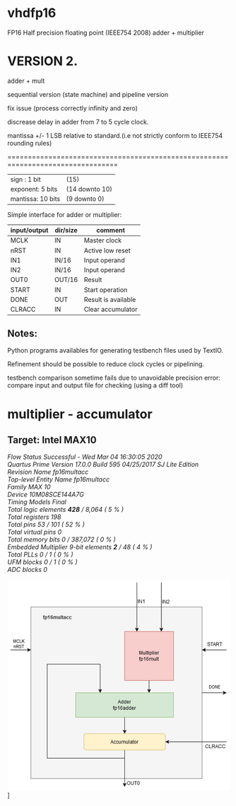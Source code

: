 # vhdfp16
FP16 Half precision floating point (IEEE754 2008) adder + multiplier

# VERSION 2.

adder + mult

sequential version (state machine) and pipeline version

fix issue (process correctly infinity and zero)

discrease delay in adder from 7 to 5 cycle clock.

mantissa +/- 1 LSB relative to standard.(i.e not strictly conform to IEEE754 rounding rules)

=================================================================================

|                   |                |
| ----------------- | -------------- |
| sign : 1 bit      |  (15)          |
| exponent: 5 bits  | (14 downto 10) |
| mantissa: 10 bits | (9 downto 0)   |

Simple interface for adder or multiplier:

| input/output |  dir/size | comment             |
| -------------| ---------- | ------------------- |
| MCLK | IN | Master clock |
| nRST | IN | Active low reset |
| IN1  | IN/16 | Input operand |
| IN2  | IN/16 | Input operand |
| OUT0 | OUT/16 | Result |
| START | IN | Start operation |
| DONE | OUT | Result is available |
| CLRACC | IN | Clear accumulator |

Notes: 
-----
Python programs availables for generating testbench files used by TextIO.

Refinement should be possible to reduce clock cycles or pipelining.

testbench comparison sometime fails due to unavoidable precision error:
compare input and output file for checking (using a diff tool)

# multiplier - accumulator 

Target: Intel MAX10 
-------------------

*Flow Status	Successful - Wed Mar 04 16:30:05 2020</br>*
*Quartus Prime Version	17.0.0 Build 595 04/25/2017 SJ Lite Edition</br>*
*Revision Name	fp16multacc</br>*
*Top-level Entity Name	fp16multacc</br>*
*Family	MAX 10</br>*
*Device	10M08SCE144A7G</br>*
*Timing Models	Final</br>*
*Total logic elements	__428__ / 8,064 ( 5 % )</br>*
*Total registers	198</br>*
*Total pins	53 / 101 ( 52 % )</br>*
*Total virtual pins	0</br>*
*Total memory bits	0 / 387,072 ( 0 % )</br>*
*Embedded Multiplier 9-bit elements	__2__ / 48 ( 4 % )</br>*
*Total PLLs	0 / 1 ( 0 % )</br>*
*UFM blocks	0 / 1 ( 0 % )</br>*
*ADC blocks	0</br>*

[<img src="https://raw.githubusercontent.com/tirfil/vhdfp16/master/IMAGE/fp16mulacc.jpg">](https://raw.githubusercontent.com/tirfil/vhdfp16/master/IMAGE/fp16mulacc.jpg)]

